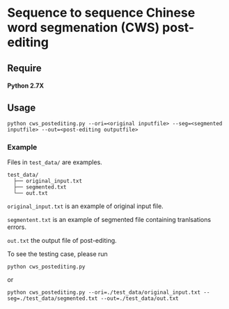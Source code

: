 # Sequence to sequence Chinese word segmenation (CWS) post-editing

## Require
#### Python 2.7X

## Usage 

```
python cws_postediting.py --ori=<original inputfile> --seg=<segmented inputfile> --out=<post-editing outputfile>
```

### Example

Files in `test_data/` are examples.
```
test_data/
  ├── original_input.txt
  ├── segmented.txt
  └── out.txt
```
`original_input.txt` is an example of original input file.

`segmentent.txt` is an example of segmented file containing tranlsations errors.

`out.txt` the output file of post-editing.

To see the testing case, please run 
```
python cws_postediting.py
```
or
```
python cws_postediting.py --ori=./test_data/original_input.txt --seg=./test_data/segmented.txt --out=./test_data/out.txt
```
